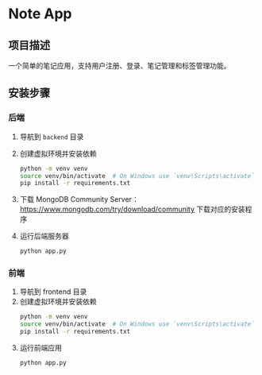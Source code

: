 # Note App

## 项目描述
一个简单的笔记应用，支持用户注册、登录、笔记管理和标签管理功能。

## 安装步骤

### 后端

1. 导航到 `backend` 目录
2. 创建虚拟环境并安装依赖
   ```bash
   python -m venv venv
   source venv/bin/activate  # On Windows use `venv\Scripts\activate`
   pip install -r requirements.txt
3. 下载 MongoDB Community Server：
   https://www.mongodb.com/try/download/community 
   下载对应的安装程序
   
4. 运行后端服务器
   ```bash
   python app.py

### 前端
1. 导航到 frontend 目录
2. 创建虚拟环境并安装依赖
   ```bash
   python -m venv venv
   source venv/bin/activate  # On Windows use `venv\Scripts\activate`
   pip install -r requirements.txt
3. 运行前端应用
   ```bash
   python app.py
